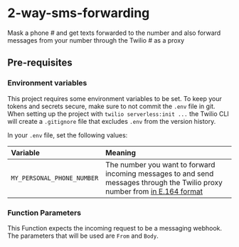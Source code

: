# 2-way-sms-forwarding

Mask a phone # and get texts forwarded to the number and also forward messages from your number through the Twilio # as a proxy

## Pre-requisites

### Environment variables

This project requires some environment variables to be set. To keep your tokens and secrets secure, make sure to not commit the `.env` file in git. When setting up the project with `twilio serverless:init ...` the Twilio CLI will create a `.gitignore` file that excludes `.env` from the version history.

In your `.env` file, set the following values:

| Variable          | Meaning                                                                                                                                                              |
| :---------------- | :------------------------------------------------------------------------------------------------------------------------------------------------------------------- |
| `MY_PERSONAL_PHONE_NUMBER` | The number you want to forward incoming messages to and send messages through the Twilio proxy number from [in E.164 format](https://support.twilio.com/hc/en-us/articles/223183008-Formatting-International-Phone-Numbers) | 


### Function Parameters

This Function expects the incoming request to be a messaging webhook. The parameters that will be used are `From` and `Body`.
